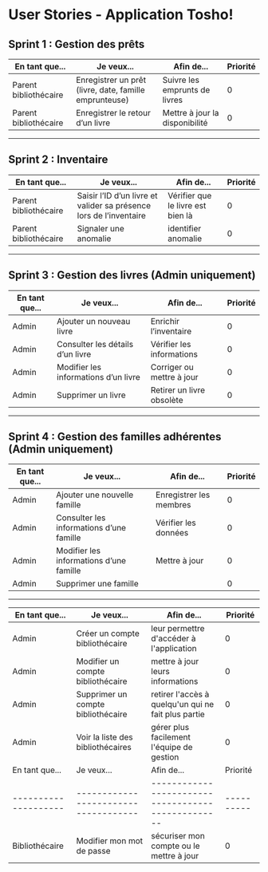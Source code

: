 # User Stories - Application Tosho!

## Sprint 1 : Gestion des prêts

| En tant que...          | Je veux...                                                       | Afin de...                             | Priorité |
|------------------------|-----------------------------------------------------------------|-------------------------------------|----------|
| Parent bibliothécaire  | Enregistrer un prêt (livre, date, famille emprunteuse)           | Suivre les emprunts de livres        | 0        |
| Parent bibliothécaire  | Enregistrer le retour d’un livre                                 | Mettre à jour la disponibilité       | 0        |

---

## Sprint 2 : Inventaire 

| En tant que...          | Je veux...                                                       | Afin de...                             | Priorité |
|------------------------|-----------------------------------------------------------------|-------------------------------------|----------|
| Parent bibliothécaire  | Saisir l’ID d’un livre et valider sa présence lors de l’inventaire | Vérifier que le livre est bien là    | 0        |
| Parent bibliothécaire  | Signaler une anomalie                | identifier anomalie  | 0        |
---

## Sprint 3 : Gestion des livres (Admin uniquement)

| En tant que... | Je veux...                               | Afin de...                         | Priorité |
|----------------|-----------------------------------------|-----------------------------------|----------|
| Admin          | Ajouter un nouveau livre                 | Enrichir l’inventaire             | 0        |
| Admin          | Consulter les détails d’un livre        | Vérifier les informations         | 0        |
| Admin          | Modifier les informations d’un livre    | Corriger ou mettre à jour         | 0        |
| Admin          | Supprimer un livre                      | Retirer un livre obsolète         | 0        |

---

## Sprint 4 : Gestion des familles adhérentes (Admin uniquement)

| En tant que... | Je veux...                               | Afin de...                         | Priorité |
|----------------|-----------------------------------------|-----------------------------------|----------|
| Admin          | Ajouter une nouvelle famille             | Enregistrer les membres           | 0        |
| Admin          | Consulter les informations d’une famille| Vérifier les données               | 0        |
| Admin          | Modifier les informations d’une famille  | Mettre à jour         | 0        |
| Admin          | Supprimer une famille                    |      | 0        |

---

| En tant que... | Je veux...                                      | Afin de...                                               | Priorité |
|----------------|-------------------------------------------------|----------------------------------------------------------|----------|
| Admin          | Créer un compte bibliothécaire                  | leur permettre d'accéder à l'application                 | 0        |
| Admin          | Modifier un compte bibliothécaire               | mettre à jour leurs informations                         | 0        |
| Admin          | Supprimer un compte bibliothécaire              | retirer l'accès à quelqu'un qui ne fait plus partie      | 0        |
| Admin          | Voir la liste des bibliothécaires               | gérer plus facilement l'équipe de gestion                | 0        |
| En tant que...     | Je veux...                         | Afin de...                                        | Priorité |
|--------------------|------------------------------------|--------------------------------------------------|----------|
| Bibliothécaire     | Modifier mon mot de passe          | sécuriser mon compte ou le mettre à jour         | 0        |



